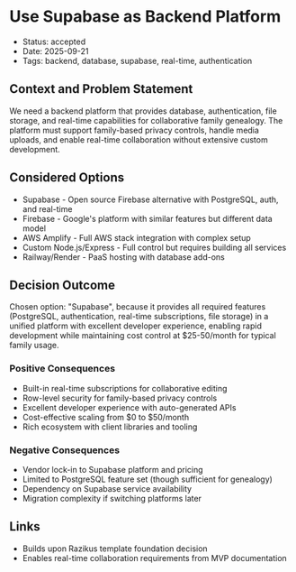 # Use Supabase as Backend Platform

- Status: accepted
- Date: 2025-09-21
- Tags: backend, database, supabase, real-time, authentication

## Context and Problem Statement

We need a backend platform that provides database, authentication, file storage, and real-time capabilities for collaborative family genealogy. The platform must support family-based privacy controls, handle media uploads, and enable real-time collaboration without extensive custom development.

## Considered Options

- Supabase - Open source Firebase alternative with PostgreSQL, auth, and real-time
- Firebase - Google's platform with similar features but different data model
- AWS Amplify - Full AWS stack integration with complex setup
- Custom Node.js/Express - Full control but requires building all services
- Railway/Render - PaaS hosting with database add-ons

## Decision Outcome

Chosen option: "Supabase", because it provides all required features (PostgreSQL, authentication, real-time subscriptions, file storage) in a unified platform with excellent developer experience, enabling rapid development while maintaining cost control at $25-50/month for typical family usage.

### Positive Consequences

- Built-in real-time subscriptions for collaborative editing
- Row-level security for family-based privacy controls
- Excellent developer experience with auto-generated APIs
- Cost-effective scaling from $0 to $50/month
- Rich ecosystem with client libraries and tooling

### Negative Consequences

- Vendor lock-in to Supabase platform and pricing
- Limited to PostgreSQL feature set (though sufficient for genealogy)
- Dependency on Supabase service availability
- Migration complexity if switching platforms later

## Links

- Builds upon Razikus template foundation decision
- Enables real-time collaboration requirements from MVP documentation
